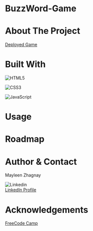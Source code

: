 # BuzzWord-Game

# About The Project
[Deployed Game](https://www.example.com)


# Built With
![HTML5](https://img.shields.io/badge/html5-%23E34F26.svg?style=for-the-badge&logo=html5&logoColor=white)

![CSS3](https://img.shields.io/badge/css3-%231572B6.svg?style=for-the-badge&logo=css3&logoColor=white)

![JavaScript](https://img.shields.io/badge/javascript-%23323330.svg?style=for-the-badge&logo=javascript&logoColor=%23F7DF1E)

# Usage
<!-- examples how project can be used. additional screenshots, code examples and demos -->


# Roadmap
<!-- Wireframe  -->


# Author & Contact
Mayleen Zhagnay


![Linkedin](https://img.shields.io/badge/LinkedIn-0077B5?style=for-the-badge&logo=linkedin&logoColor=white)    
[LinkedIn Profile](https://www.linkedin.com/in/mayleenzhagnay/)




# Acknowledgements
<!-- link the tutorials here  -->
[FreeCode Camp]("https://www.freecodecamp.org/news/build-a-wordle-clone-in-javascript/")
